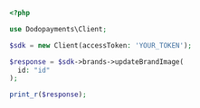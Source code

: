 ```php
<?php

use Dodopayments\Client;

$sdk = new Client(accessToken: 'YOUR_TOKEN');

$response = $sdk->brands->updateBrandImage(
  id: "id"
);

print_r($response);

```


<!-- This file was generated by liblab | https://liblab.com/ -->